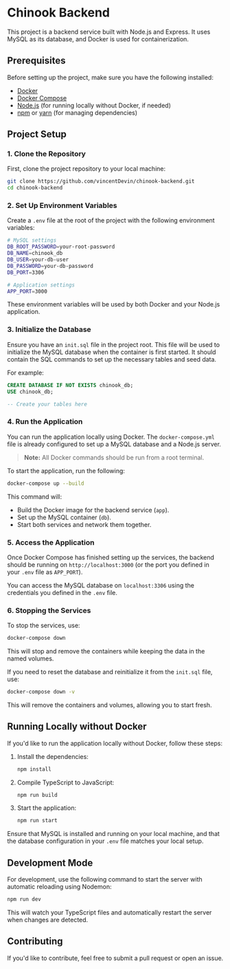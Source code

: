 
# Chinook Backend

This project is a backend service built with Node.js and Express. It uses MySQL as its database, and Docker is used for containerization.

## Prerequisites

Before setting up the project, make sure you have the following installed:

- [Docker](https://www.docker.com/)
- [Docker Compose](https://docs.docker.com/compose/install/)
- [Node.js](https://nodejs.org/) (for running locally without Docker, if needed)
- [npm](https://www.npmjs.com/) or [yarn](https://yarnpkg.com/) (for managing dependencies)

## Project Setup

### 1. Clone the Repository

First, clone the project repository to your local machine:

```bash
git clone https://github.com/vincentDevin/chinook-backend.git
cd chinook-backend
```

### 2. Set Up Environment Variables

Create a `.env` file at the root of the project with the following environment variables:

```bash
# MySQL settings
DB_ROOT_PASSWORD=your-root-password
DB_NAME=chinook_db
DB_USER=your-db-user
DB_PASSWORD=your-db-password
DB_PORT=3306

# Application settings
APP_PORT=3000
```

These environment variables will be used by both Docker and your Node.js application.

### 3. Initialize the Database

Ensure you have an `init.sql` file in the project root. This file will be used to initialize the MySQL database when the container is first started. It should contain the SQL commands to set up the necessary tables and seed data.

For example:

```sql
CREATE DATABASE IF NOT EXISTS chinook_db;
USE chinook_db;

-- Create your tables here
```

### 4. Run the Application

You can run the application locally using Docker. The `docker-compose.yml` file is already configured to set up a MySQL database and a Node.js server.

> **Note:** All Docker commands should be run from a root terminal.

To start the application, run the following:

```bash
docker-compose up --build
```

This command will:

- Build the Docker image for the backend service (`app`).
- Set up the MySQL container (`db`).
- Start both services and network them together.

### 5. Access the Application

Once Docker Compose has finished setting up the services, the backend should be running on `http://localhost:3000` (or the port you defined in your `.env` file as `APP_PORT`).

You can access the MySQL database on `localhost:3306` using the credentials you defined in the `.env` file.

### 6. Stopping the Services

To stop the services, use:

```bash
docker-compose down
```

This will stop and remove the containers while keeping the data in the named volumes.

If you need to reset the database and reinitialize it from the `init.sql` file, use:

```bash
docker-compose down -v
```

This will remove the containers and volumes, allowing you to start fresh.

## Running Locally without Docker

If you'd like to run the application locally without Docker, follow these steps:

1. Install the dependencies:

   ```bash
   npm install
   ```

2. Compile TypeScript to JavaScript:

   ```bash
   npm run build
   ```

3. Start the application:

   ```bash
   npm run start
   ```

Ensure that MySQL is installed and running on your local machine, and that the database configuration in your `.env` file matches your local setup.

## Development Mode

For development, use the following command to start the server with automatic reloading using Nodemon:

```bash
npm run dev
```

This will watch your TypeScript files and automatically restart the server when changes are detected.

## Contributing

If you'd like to contribute, feel free to submit a pull request or open an issue.

